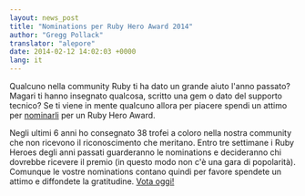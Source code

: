 ```yaml
---
layout: news_post
title: "Nominations per Ruby Hero Award 2014"
author: "Gregg Pollack"
translator: "alepore"
date: 2014-02-12 14:02:03 +0000
lang: it
---
```


Qualcuno nella community Ruby ti ha dato un grande aiuto l'anno passato? Magari
ti hanno insegnato qualcosa, scritto una gem o dato del supporto tecnico? Se ti
viene in mente qualcuno allora per piacere spendi un attimo per
[nominarli](http://rubyheroes.com/) per un Ruby Hero Award.

Negli ultimi 6 anni ho consegnato 38 trofei a coloro nella nostra community che
non ricevono il riconoscimento che meritano. Entro tre settimane i Ruby Heroes
degli anni passati guarderanno le nominations e decideranno chi dovrebbe
ricevere il premio (in questo modo non c'è una gara di popolarità). Comunque
le vostre nominations contano quindi per favore spendete un attimo e diffondete
la gratitudine.
[Vota oggi!](http://rubyheroes.com/)
